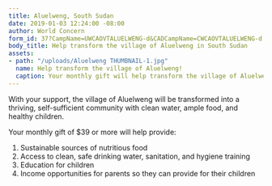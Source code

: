 ```yaml
---
title: Aluelweng, South Sudan
date: 2019-01-03 12:24:00 -08:00
author: World Concern
form_id: 37?CampName=UWCAOVTALUELWENG-d&CADCampName=CWCAOVTALUELWENG-d
body_title: Help transform the village of Aluelweng in South Sudan
assets:
- path: "/uploads/Aluelweng THUMBNAIL-1.jpg"
  name: Help transform the village of Aluelweng!
  caption: Your monthly gift will help transform the village of Aluelweng!
---
```


With your support, the village of Aluelweng will be transformed into a thriving, self-sufficient community with clean water, ample food, and healthy children.

Your monthly gift of $39 or more will help provide:

1. Sustainable sources of nutritious food
2. Access to clean, safe drinking water, sanitation, and hygiene training
3. Education for children
4. Income opportunities for parents so they can provide for their children
